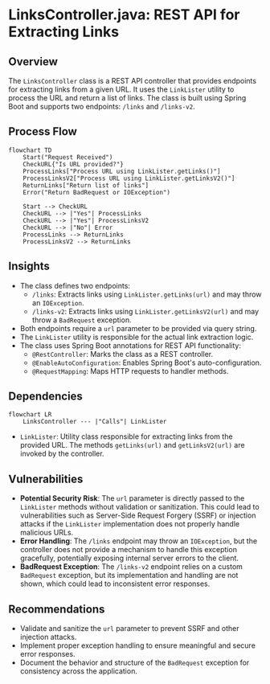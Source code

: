 # LinksController.java: REST API for Extracting Links

## Overview
The `LinksController` class is a REST API controller that provides endpoints for extracting links from a given URL. It uses the `LinkLister` utility to process the URL and return a list of links. The class is built using Spring Boot and supports two endpoints: `/links` and `/links-v2`.

## Process Flow
```mermaid
flowchart TD
    Start("Request Received")
    CheckURL{"Is URL provided?"}
    ProcessLinks["Process URL using LinkLister.getLinks()"]
    ProcessLinksV2["Process URL using LinkLister.getLinksV2()"]
    ReturnLinks["Return list of links"]
    Error("Return BadRequest or IOException")

    Start --> CheckURL
    CheckURL --> |"Yes"| ProcessLinks
    CheckURL --> |"Yes"| ProcessLinksV2
    CheckURL --> |"No"| Error
    ProcessLinks --> ReturnLinks
    ProcessLinksV2 --> ReturnLinks
```

## Insights
- The class defines two endpoints:
  - `/links`: Extracts links using `LinkLister.getLinks(url)` and may throw an `IOException`.
  - `/links-v2`: Extracts links using `LinkLister.getLinksV2(url)` and may throw a `BadRequest` exception.
- Both endpoints require a `url` parameter to be provided via query string.
- The `LinkLister` utility is responsible for the actual link extraction logic.
- The class uses Spring Boot annotations for REST API functionality:
  - `@RestController`: Marks the class as a REST controller.
  - `@EnableAutoConfiguration`: Enables Spring Boot's auto-configuration.
  - `@RequestMapping`: Maps HTTP requests to handler methods.

## Dependencies
```mermaid
flowchart LR
    LinksController --- |"Calls"| LinkLister
```

- `LinkLister`: Utility class responsible for extracting links from the provided URL. The methods `getLinks(url)` and `getLinksV2(url)` are invoked by the controller.

## Vulnerabilities
- **Potential Security Risk**: The `url` parameter is directly passed to the `LinkLister` methods without validation or sanitization. This could lead to vulnerabilities such as Server-Side Request Forgery (SSRF) or injection attacks if the `LinkLister` implementation does not properly handle malicious URLs.
- **Error Handling**: The `/links` endpoint may throw an `IOException`, but the controller does not provide a mechanism to handle this exception gracefully, potentially exposing internal server errors to the client.
- **BadRequest Exception**: The `/links-v2` endpoint relies on a custom `BadRequest` exception, but its implementation and handling are not shown, which could lead to inconsistent error responses.

## Recommendations
- Validate and sanitize the `url` parameter to prevent SSRF and other injection attacks.
- Implement proper exception handling to ensure meaningful and secure error responses.
- Document the behavior and structure of the `BadRequest` exception for consistency across the application.
